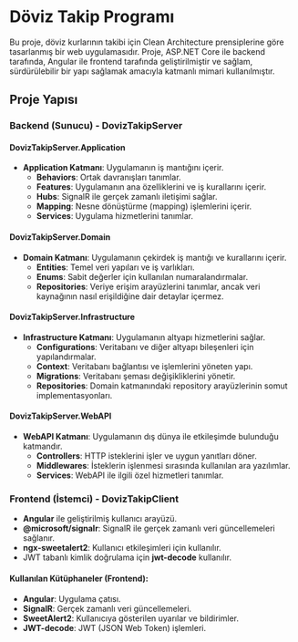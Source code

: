 # Döviz Takip Programı

Bu proje, döviz kurlarının takibi için Clean Architecture prensiplerine göre tasarlanmış bir web uygulamasıdır. Proje, ASP.NET Core ile backend tarafında, Angular ile frontend tarafında geliştirilmiştir ve sağlam, sürdürülebilir bir yapı sağlamak amacıyla katmanlı mimari kullanılmıştır.

## Proje Yapısı

### Backend (Sunucu) - DovizTakipServer

#### DovizTakipServer.Application
- **Application Katmanı**: Uygulamanın iş mantığını içerir.
  - **Behaviors**: Ortak davranışları tanımlar.
  - **Features**: Uygulamanın ana özelliklerini ve iş kurallarını içerir.
  - **Hubs**: SignalR ile gerçek zamanlı iletişimi sağlar.
  - **Mapping**: Nesne dönüştürme (mapping) işlemlerini içerir.
  - **Services**: Uygulama hizmetlerini tanımlar.

#### DovizTakipServer.Domain
- **Domain Katmanı**: Uygulamanın çekirdek iş mantığı ve kurallarını içerir.
  - **Entities**: Temel veri yapıları ve iş varlıkları.
  - **Enums**: Sabit değerler için kullanılan numaralandırmalar.
  - **Repositories**: Veriye erişim arayüzlerini tanımlar, ancak veri kaynağının nasıl erişildiğine dair detaylar içermez.

#### DovizTakipServer.Infrastructure
- **Infrastructure Katmanı**: Uygulamanın altyapı hizmetlerini sağlar.
  - **Configurations**: Veritabanı ve diğer altyapı bileşenleri için yapılandırmalar.
  - **Context**: Veritabanı bağlantısı ve işlemlerini yöneten yapı.
  - **Migrations**: Veritabanı şeması değişikliklerini yönetir.
  - **Repositories**: Domain katmanındaki repository arayüzlerinin somut implementasyonları.

#### DovizTakipServer.WebAPI
- **WebAPI Katmanı**: Uygulamanın dış dünya ile etkileşimde bulunduğu katmandır.
  - **Controllers**: HTTP isteklerini işler ve uygun yanıtları döner.
  - **Middlewares**: İsteklerin işlenmesi sırasında kullanılan ara yazılımlar.
  - **Services**: WebAPI ile ilgili özel hizmetleri tanımlar.

### Frontend (İstemci) - DovizTakipClient

- **Angular** ile geliştirilmiş kullanıcı arayüzü.
- **@microsoft/signalr**: SignalR ile gerçek zamanlı veri güncellemeleri sağlanır.
- **ngx-sweetalert2**: Kullanıcı etkileşimleri için kullanılır.
- JWT tabanlı kimlik doğrulama için **jwt-decode** kullanılır.

#### Kullanılan Kütüphaneler (Frontend):
- **Angular**: Uygulama çatısı.
- **SignalR**: Gerçek zamanlı veri güncellemeleri.
- **SweetAlert2**: Kullanıcıya gösterilen uyarılar ve bildirimler.
- **JWT-decode**: JWT (JSON Web Token) işlemleri.

